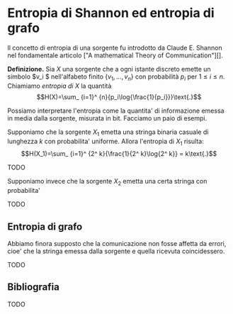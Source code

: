 # Entropia di Shannon ed entropia di grafo #

Il concetto di entropia di una sorgente fu introdotto da Claude E. Shannon nel
fondamentale articolo ["A mathematical Theory of Communication"][].
 
**Definizione.** Sia $X$ una sorgente che a ogni istante discreto emette un
simbolo $v_i $ nell'alfabeto finito $\{v_1 ,\dots ,v_n \}$ con probabilità
$p_i$ per $1\le i\le n$. Chiamiamo _entropia di $X$_ la quantità $$H(X)=\sum_ {i=1}^ {n}{p_i\log{\frac{1}{p_i}}}\text{.}$$

Possiamo interpretare l'entropia come la quantita' di informazione emessa in 
media dalla sorgente, misurata in bit. Facciamo un paio di esempi.

Supponiamo che la sorgente $X_1$ emetta una stringa binaria casuale di lunghezza
$k$ con probabilita' uniforme. Allora l'entropia di $X_1$ risulta: 
$$H(X_1)=\sum_ {i=1}^ {2^ k}{\frac{1}{2^ k}\log{2^ k}} = k\text{.}$$

TODO

Supponiamo invece che la sorgente $X_2$ emetta una certa stringa con probabilita'

TODO

## Entropia di grafo ##

Abbiamo finora supposto che la comunicazione non fosse affetta da errori, cioe'
che la stringa emessa dalla sorgente e quella ricevuta coincidessero.

TODO

## Bibliografia ##

TODO
